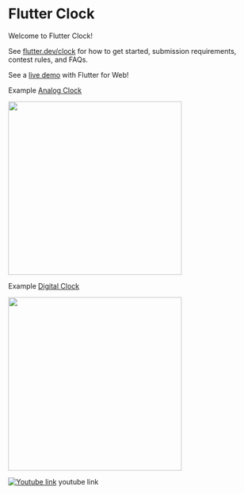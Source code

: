 # Flutter Clock

Welcome to Flutter Clock!

See [flutter.dev/clock](https://flutter.dev/clock) for how to get started, submission requirements, contest rules, and FAQs.

See a [live demo](https://maryx.github.io/flutter_clock) with Flutter for Web!

Example [Analog Clock](analog_clock)

<img src='analog_clock/analog.gif' width='350'>

Example [Digital Clock](digital_clock)

<img src='digital_clock/digital.gif' width='350'>

[![Youtube link](https://i9.ytimg.com/vi/kPRY2FNoPyY/mqdefault.jpg?time=1575152903203&sqp=CLzYi-8F&rs=AOn4CLCm9M8dkyBqIQlHjodeADvsEk3KRA)](https://youtu.be/kPRY2FNoPyY) youtube link
